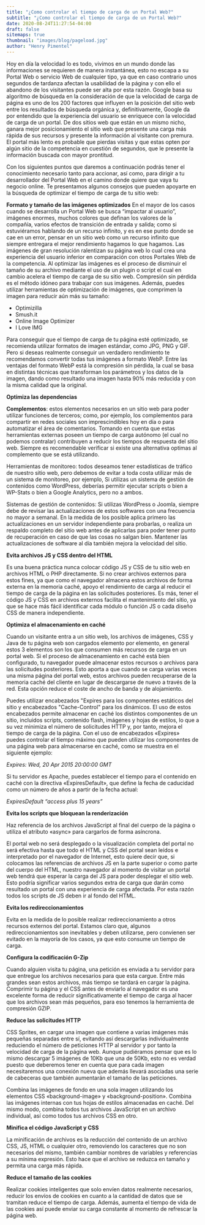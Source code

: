 ```yaml
---
title: "¿Como controlar el tiempo de carga de un Portal Web?"
subtitle: "¿Como controlar el tiempo de carga de un Portal Web?"
date: 2020-08-24T11:27:54-04:00
draft: false
sitemaps: true
thumbnail: "images/blog/pageload.jpg"
author: "Henry Pimentel"
---
```


Hoy en día la velocidad lo es todo, vivimos en un mundo donde las informaciones se requieren de manera instantánea, esto no escapa a su Portal Web o servicio Web de cualquier tipo, ya que en caso contrario unos segundos de tardanza afectan la usabilidad de la página y con ello el abandono de los visitantes puede ser alta por esta razón. Google basa su algoritmo de búsqueda en la consideración de que la velocidad de carga de página es uno de los 200 factores que influyen en la posición del sitio web entre los resultados de búsqueda orgánica y, definitivamente, Google da por entendido que la experiencia del usuario se enriquece con la velocidad de carga de un portal. De dos sitios web que están en un mismo nicho, ganara mejor posicionamiento el sitio web que presente una carga más rápida de sus recursos y presente la información al visitante con premura. El portal más lento es probable que pierdas visitas y que estas opten por algún sitio de la competencia en cuestión de segundos, que le presente la información buscada con mayor prontitud.

Con los siguientes puntos que daremos a continuación podrás tener el conocimiento necesario tanto para accionar, así como, para dirigir a tu desarrollador del Portal Web en el camino donde quiere que vaya tu negocio online. Te presentamos algunos consejos que pueden apoyarte en la búsqueda de optimizar el tiempo de carga de tu sitio web:

**Formato y tamaño de las imágenes optimizados**
En el mayor de los casos cuando se desarrolla un Portal Web se busca “impactar al usuario”, imágenes enormes, muchos colores que definan los valores de la compañía, varios efectos de transición de entrada y salida; como si estuviéramos hablando de un recurso infinito, y es en ese punto donde se cae en un error, pensar en un sitio web como un recurso infinito que siempre entregara el mejor rendimiento hagamos lo que hagamos.
Las imágenes de gran resolución ralentizan su página web lo cual crea una experiencia del usuario inferior en comparación con otros Portales Web de la competencia. Al optimizar las imágenes es el proceso de disminuir el tamaño de su archivo mediante el uso de un plugin o script el cual en cambio acelera el tiempo de carga de su sitio web. Compresión sin pérdida es el método idóneo para trabajar con sus imágenes.
Además, puedes utilizar herramientas de optimización de imágenes, que comprimen la imagen para reducir aún más su tamaño:

* Optimizilla 
* Smush.it
* Online Image Optimizer
* I Love IMG

Para conseguir que el tiempo de carga de tu página esté optimizado, se recomienda utilizar formatos de imagen estándar, como JPG, PNG y GIF. Pero si deseas realmente conseguir un verdadero rendimiento te recomendamos convertir todas tus imágenes a formato WebP.
Entre las ventajas del formato WebP está la compresión sin pérdida, la cual se basa en distintas técnicas que transforman los parámetros y los datos de la imagen, dando como resultado una imagen hasta 90% más reducida y con la misma calidad que la original. 

**Optimiza las dependencias**

**Complementos**: estos elementos necesarios en un sitio web para poder utilizar funciones de terceros; como, por ejemplo, los complementos para compartir en redes sociales son imprescindibles hoy en día o para automatizar el área de comentarios. Tomando en cuenta que estas herramientas externas poseen un tiempo de carga autónomo (el cual no podemos contralar) contribuyen a reducir los tiempos de respuesta del sitio web. Siempre es recomendable verificar si existe una alternativa optimas al complemento que se está utilizando.

Herramientas de monitoreo: todos deseamos tener estadísticas de tráfico de nuestro sitio web, pero debemos de evitar a toda costa utilizar más de un sistema de monitoreo, por ejemplo, Si utilizas un sistema de gestión de contenidos como WordPress, deberías permitir ejecutar scripts o bien a WP-Stats o bien a Google Analytics, pero no a ambos.

Sistemas de gestión de contenidos: Si utilizas WordPress o Joomla, siempre debe de revisar las actualizaciones de estos softwares con una frecuencia no mayor a semanal. En la medida de los posible aplica primero las actualizaciones en un servidor independiente para probarlas, o realiza un respaldo completo del sitio web antes de aplicarlas para poder tener punto de recuperación en caso de que las cosas no salgan bien. Mantener las actualizaciones de software al día también mejora la velocidad del sitio.

**Evita archivos JS y CSS dentro del HTML**

Es una buena práctica nunca colocar código JS y CSS de tu sitio web en archivos HTML o PHP directamente. Si no crear archivos externos para estos fines, ya que como el navegador almacena estos archivos de forma externa en la memoria caché, apoyo el rendimiento de carga al reducir el tiempo de carga de la página en las solicitudes posteriores. Es más, tener el código JS y CSS en archivos externos facilita el mantenimiento del sitio, ya que se hace más fácil identificar cada módulo o función JS o cada diseño CSS de manera independiente.

**Optimiza el almacenamiento en caché**

Cuando un visitante entra a un sitio web, los archivos de imágenes, CSS y Java de tu página web son cargados elemento por elemento, en general estos 3 elementos son los que consumen más recursos de carga en un portal web. Si el proceso de almacenamiento en caché está bien configurado, tu navegador puede almacenar estos recursos o archivos para las solicitudes posteriores. Esto aporta a que cuando se carga varias veces una misma página del portal web, estos archivos pueden recuperarse de la memoria caché del cliente en lugar de descargarse de nuevo a través de la red. Esta opción reduce el coste de ancho de banda y de alojamiento.

Puedes utilizar encabezados "Expires para los componentes estáticos del sitio y encabezados "Cache-Control" para los dinámicos. El uso de estos encabezados permite almacenar en caché los distintos componentes de un sitio, incluidos scripts, contenido flash, imágenes y hojas de estilos, lo que a su vez minimiza el número de solicitudes HTTP y, por tanto, mejora el tiempo de carga de la página. Con el uso de encabezados «Expires» puedes controlar el tiempo máximo que pueden utilizar los componentes de una página web para almacenarse en caché, como se muestra en el siguiente ejemplo:

*Expires: Wed, 20 Apr 2015 20:00:00 GMT*

Si tu servidor es Apache, puedes establecer el tiempo para el contenido en caché con la directiva «ExpiresDefault», que define la fecha de caducidad como un número de años a partir de la fecha actual:

*ExpiresDefault “access plus 15 years”*

**Evita los scripts que bloquean la renderización**

Haz referencia de los archivos JavaScript al final del cuerpo de la página o utiliza el atributo «async» para cargarlos de forma asíncrona.

El portal web no será desplegado o la visualización completa del portal no será efectiva hasta que todo el HTML y CSS del portal sean leídos e interpretado por el navegador de Internet, esto quiere decir que, si colocamos las referencias de archivos JS en la parte superior o como parte del cuerpo del HTML, nuestro navegador al momento de visitar un portal web tendrá que esperar la carga del JS para poder desplegar el sitio web. Esto podría significar varios segundos extra de carga que darán como resultado un portal con una experiencia de carga afectada. Por esta razón todos los scripts de JS deben ir al fondo del HTML.

**Evita los redireccionamientos**

Evita en la medida de lo posible realizar redireccionamiento a otros recursos externos del portal. Estamos claro que, algunos redireccionamientos son inevitables y deben utilizarse, pero convienen ser evitado en la mayoría de los casos, ya que esto consume un tiempo de carga.

**Configura la codificación G-Zip**

Cuando alguien visita tu página, una petición es enviada a tu servidor para que entregue los archivos necesarios para que esta cargue. Entre más grandes sean estos archivos, más tiempo se tardará en cargar la página. Comprimir tu página y el CSS antes de enviarlo al navegador es una excelente forma de reducir significativamente el tiempo de carga al hacer que los archivos sean más pequeños, para eso tenemos la herramienta de compresión GZIP.

**Reduce las solicitudes HTTP**

CSS Sprites, en cargar una imagen que contiene a varias imágenes más pequeñas separadas entre sí, evitando así descargarlas individualmente reduciendo el número de peticiones HTTP al servidor y por tanto la velocidad de carga de la página web.
Aunque pudiéramos pensar que es lo mismo descargar 5 imágenes de 10Kb que una de 50Kb, esto no es verdad puesto que deberemos tener en cuenta que para cada imagen necesitaremos una conexión nueva que además llevará asociadas una serie de cabeceras que también aumentarán el tamaño de las peticiones.

Combina las imágenes de fondo en una sola imagen utilizando los elementos CSS «background-image» y «background-position». Combina las imágenes internas con tus hojas de estilos almacenadas en caché. Del mismo modo, combina todos tus archivos JavaScript en un archivo individual, así como todos tus archivos CSS en otro.

**Minifica el código JavaScript y CSS**

La minificación de archivos es la reducción del contenido de un archivo CSS, JS, HTML o cualquier otro, removiendo los caracteres que no son necesarios del mismo, también cambiar nombres de variables y referencias a su mínima expresión. Esto hace que el archivo se reduzca en tamaño y permita una carga más rápida.

**Reduce el tamaño de las cookies**

Realizar cookies inteligentes que solo envíen datos realmente necesarios, reducir los envíos de cookies en cuanto a la cantidad de datos que se tramitan reduce el tiempo de carga. Además, aumenta el tiempo de vida de las cookies así puede enviar su carga constante al momento de refrescar la página web.